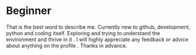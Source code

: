 # Beginner #
That is the best word to describe me. Currently new to github, development, python and coding itself. Exploring and trying to understand the environment and thrive in it . I will highly appreciate any feedback or advice about anything on the profile . Thanks in advance.

